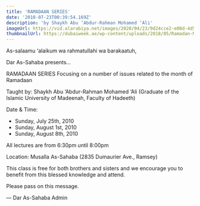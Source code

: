 ```yaml
---
title: 'RAMADAAN SERIES'
date: '2010-07-23T00:39:54.169Z'
description: 'by Shaykh Abu ‘Abdur-Rahman Mohamed ‘Ali'
imageUrl: https://vid.alarabiya.net/images/2020/04/23/9d24cce2-e08d-4d5d-be96-0a84b347b614/9d24cce2-e08d-4d5d-be96-0a84b347b614_16x9_600x338.jpg
thumbnailUrl: https://dubaiweek.ae/wp-content/uploads/2018/05/Ramadan-Moon.jpg
---
```


As-salaamu ‘alaikum wa rahmatullahi wa barakaatuh,

Dar As-Sahaba presents…

RAMADAAN SERIES
Focusing on a number of issues related
to the month of Ramadaan

Taught by:
Shaykh Abu ‘Abdur-Rahman Mohamed ‘Ali
(Graduate of the Islamic University of Madeenah, Faculty of Hadeeth)

Date & Time:

- Sunday, July 25th, 2010
- Sunday, August 1st, 2010
- Sunday, August 8th, 2010

All lectures are from 6:30pm until 8:00pm

Location:
Musalla As-Sahaba (2835 Dumaurier Ave., Ramsey)

This class is free for both brothers and sisters and we encourage you to benefit from this blessed knowledge and attend.

Please pass on this message.

—
Dar As-Sahaba Admin
